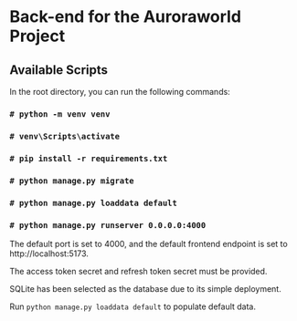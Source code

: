 # Back-end for the Auroraworld Project

## Available Scripts

In the root directory, you can run the following commands:

### `# python -m venv venv`

### `# venv\Scripts\activate`

### `# pip install -r requirements.txt`

### `# python manage.py migrate`

### `# python manage.py loaddata default`

### `# python manage.py runserver 0.0.0.0:4000`

The default port is set to 4000, and the default frontend endpoint is set to http://localhost:5173.

The access token secret and refresh token secret must be provided.

SQLite has been selected as the database due to its simple deployment.

Run `python manage.py loaddata default` to populate default data.



